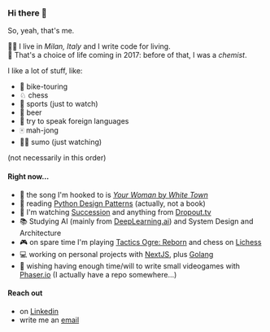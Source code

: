 ### Hi there 👋

So, yeah, that's me.

🧑‍💻 I live in *Milan, Italy* and I write code for living. 
<br>🧪 That's a choice of life coming in 2017: before of that, I was a *chemist*.

I like a lot of stuff, like:
- 🚴 bike-touring
- ♘ chess
- 🏀 sports (just to watch)
- 🍻 beer
- 🔰 try to speak foreign languages
- 🀄 mah-jong
- 🤼‍♂️ sumo (just watching)

(not necessarily in this order)

#### Right now...

- 🎵 the song I'm hooked to is [*Your Woman* by *White Town*](https://www.youtube.com/watch?v=HIX2RAHPTsI)
- 📖 reading [Python Design Patterns](https://python-patterns.guide/) (actually, not a book)
- 🍿 I'm watching [Succession](https://www.imdb.com/title/tt7660850/) and anything from [Dropout.tv](https://dropout.tv/)
- 📚 Studying AI (mainly from [DeepLearning.ai](https://www.deeplearning.ai/)) and System Design and Architecture
- 🎮 on spare time I'm playing [Tactics Ogre: Reborn](https://store.steampowered.com/app/1451090/Tactics_Ogre_Reborn/) and chess on [Lichess](https://lichess.org/)
- 💻 working on personal projects with [NextJS](https://nextjs.org/), plus [Golang](https://go.dev/)
- 👾 wishing having enough time/will to write small videogames with [Phaser.io](https://phaser.io/) (I actually have a repo somewhere...)

#### Reach out

- on [Linkedin](https://www.linkedin.com/in/demetrio-marino/?locale=en_US)
- write me an [email](mailto:demetrio.marino1985@gmail.com)

<!--
**ThisIsDemetrio/ThisIsDemetrio** is a ✨ _special_ ✨ repository because its `README.md` (this file) appears on your GitHub profile.

Here are some ideas to get you started:

- 🔭 I’m currently working on ...
- 🌱 I’m currently learning ...
- 👯 I’m looking to collaborate on ...
- 🤔 I’m looking for help with ...
- 💬 Ask me about ...
- 📫 How to reach me: ...
- 😄 Pronouns: ...
- ⚡ Fun fact: ...
-->
